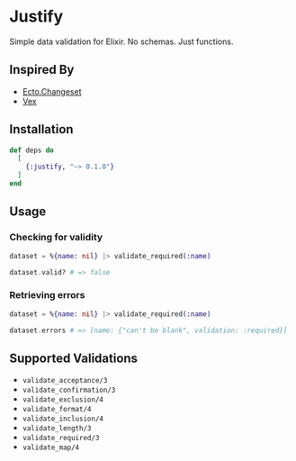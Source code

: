 # Justify

Simple data validation for Elixir. No schemas. Just functions.

## Inspired By

* [Ecto.Changeset](https://hexdocs.pm/ecto/Ecto.Changeset.html#module-validations-and-constraints)
* [Vex](https://github.com/CargoSense/vex)

## Installation

```elixir
def deps do
  [
    {:justify, "~> 0.1.0"}
  ]
end
```

## Usage

### Checking for validity

```elixir
dataset = %{name: nil} |> validate_required(:name)

dataset.valid? # => false
```

### Retrieving errors

```elixir
dataset = %{name: nil} |> validate_required(:name)

dataset.errors # => [name: {"can't be blank", validation: :required}]
```

## Supported Validations

* `validate_acceptance/3`
* `validate_confirmation/3`
* `validate_exclusion/4`
* `validate_format/4`
* `validate_inclusion/4`
* `validate_length/3`
* `validate_required/3`
* `validate_map/4`
